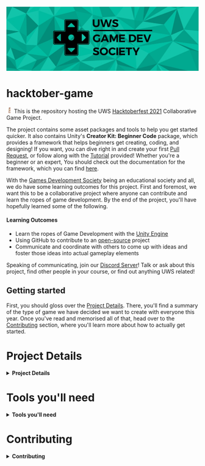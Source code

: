 [![The UWS Games Development Society Banner](./docs/images/gamedevsoc.jpg "The UWS Games Development Society Banner")](https://www.uwsunion.org.uk/society/uwsgamsedevsociety/)

# hacktober-game

<p float="left">
  <img src="./docs/images/hacktoberfest21-h.svg" width="16" height="16" />
  This is the repository hosting the UWS <a href="https://hacktoberfest.digitalocean.com/" target="_blank">Hacktoberfest 2021</a> Collaborative Game Project.
</p>

The project contains some asset packages and tools to help you get started quicker. It also contains Unity's **Creator Kit: Beginner Code** package, which provides a framework that helps beginners get creating, coding, and designing! If you want, you can dive right in and create your first [Pull Request](./compare), or follow along with the [Tutorial](https://learn.unity.com/tutorial/get-started-with-creator-kit-beginner-code) provided! Whether you're a beginner or an expert, You should check out the documentation for the framework, which you can find [here](https://uws-gamedev-society.github.io/hacktober-game/).

With the [Games Development Society](https://www.uwsunion.org.uk/society/uwsgamsedevsociety/) being an educational society and all, we do have some learning outcomes for this project. First and foremost, we want this to be a collaborative project where anyone can contribute and learn the ropes of game development. By the end of the project, you'll have hopefully learned some of the following.

#### Learning Outcomes

+ Learn the ropes of Game Development with the [Unity Engine](https://unity.com/)
+ Using GitHub to contribute to an [open-source](https://en.wikipedia.org/wiki/Open_source) project
+ Communicate and coordinate with others to come up with ideas and foster those ideas into actual gameplay elements

Speaking of communicating, join our [Discord Server](https://discord.gg/bHnteaj)! Talk or ask about this project, find other people in your course, or find out anything UWS related!

## Getting started

<span id="project-details"></span>First, you should gloss over the [Project Details](#project-details). There, you'll find a summary of the type of game we have decided we want to create with everyone this year. Once you've read and memorised all of that, head over to the [Contributing](#contributing) section, where you'll learn more about how to actually get started.

# Project Details

<details>
  <summary><b>Project Details</b></summary>

+ Genre: **Puzzle**
  + The genre defines the overarching "type" of game that we want to create.
+ Setting: **Utopia**
  + The setting tells the player the overall style of the game in terms of time period, architecture, and environment.
+ Theme: **Pursuit**
  + The theme is the main characteristic or definition of the game. Not everything in the game needs to be considered with the theme in mind. However, the more things are, the more consistent the game will be!
+ Creative Rule: **Don't Stop Moving**
  + This rule is a creative limitation to make the game a bit more interesting. Not everything in the game needs to be made to follow this rule, but the main gameplay elements should be considered with this rule in mind.
  
</details>

# Tools you'll need

<details>
  <summary><b>Tools you'll need</b></summary>

+ [Unity 2021.1.20f1](https://unity3d.com/get-unity/download?thank-you=update&download_nid=65137&os=Win)
  + You should be able to install the engine through [Unity Hub](https://unity3d.com/get-unity/download)
+ [Visual Studio Community](https://visualstudio.microsoft.com/vs/unity-tools/) (recommended) OR [Visual Studio Code](https://code.visualstudio.com/docs/other/unity) OR [Rider](https://www.jetbrains.com/lp/dotnet-unity/)
  + I guess this is optional if you don't plan to code at all.
+ [GitHub Desktop](https://desktop.github.com/)
  + This is optional if you're already an expert git user!

</details>

# Contributing

<details>
  <summary><b>Contributing</b></summary>
  
We'll be making heavy use of the open-source workflow, which should really help instill good practice when it comes to project management and contributing to projects. Some of the terminology may be unfamiliar to you, so following are some refreshers. You can also always just look up a term in the [GitHub Glossary](https://docs.github.com/en/get-started/quickstart/github-glossary) or [Google](https://google.com) 😋
  
<details>
  <summary><b>Quick Glossary Refresher</b></summary>

+ Git
  + Git is an open source program for tracking changes in text files. It was written by the author of the Linux operating system, and is the core technology that GitHub, the social and user interface, is built on top of.
+ Project
  + The **Unity** Project, which is generally accessed through the [Unity Hub](https://docs.unity3d.com/Manual/GettingStartedInstallingHub.html).
+ Repository
  + A repository is the most basic element of GitHub. They're easiest to imagine as a project's folder. A repository contains all of the project files (including documentation), and stores each file's revision history. Repositories can have multiple collaborators and can be either public or private.
+ Remote
  + This is the version of a repository or branch that is hosted on a server, most likely GitHub.com. Remote versions can be connected to local clones so that changes can be synced. If you're reading this in a browser, your remote is most likely the URL of this page!
+ Issue
  + Issues are suggested improvements, tasks or questions related to the repository. Issues can be created by anyone (for public repositories), and are moderated by repository collaborators. Each issue contains its own discussion thread. You can also categorize an issue with labels and assign it to someone.
+ Commit
  + A commit, or "revision", is an individual change to a file (or set of files). When you make a commit to save your work, Git creates a unique ID (a.k.a. the "SHA" or "hash") that allows you to keep record of the specific changes committed along with who made them and when. Commits usually contain a commit message which is a brief description of what changes were made.
+ Pushing/Pulling
  + To Push means to send your committed changes to a remote repository on GitHub.com. For instance, if you change something locally, you can push those changes so that others may access them.
  + A Pull refers to when you are fetching in changes and merging them. For instance, if someone has edited the remote file you're both working on, you'll want to pull in those changes to your local copy so that it's up to date. See also fetch.
+ Pull Request
  + Pull requests are proposed changes to a repository submitted by a user and accepted or rejected by a repository's collaborators. Like issues, pull requests each have their own discussion forum.
  + [Learn more about PRs](https://docs.github.com/en/github/collaborating-with-pull-requests/proposing-changes-to-your-work-with-pull-requests/about-pull-requests)

</details>

## How do I get started?

1. Fork & Clone this repository to your local machine. You only have to do this once. ([how?](https://docs.github.com/en/desktop/contributing-and-collaborating-using-github-desktop/adding-and-cloning-repositories/cloning-and-forking-repositories-from-github-desktop#forking-a-repository))
3. Create a new branch, loosely named after the feature you'd like to add ([how?](https://docs.github.com/en/desktop/contributing-and-collaborating-using-github-desktop/making-changes-in-a-branch/managing-branches#creating-a-branch))
4. Open the project in Unity ([how?](https://docs.unity3d.com/2019.1/Documentation/Manual/GettingStarted.html))

From here, you have 2 choices:

+ [Review](https://github.com/UWS-Gamedev-Society/hacktober-game/projects/1) any outstanding tasks, pick one, and let others know that you'd like to tackle it by commenting on the issue. If you're not sure how to go about tackling it, ask for help!
  + Alternatively, You can totally also [throw your own ideas into the mix](https://github.com/UWS-Gamedev-Society/hacktober-game/issues/new)!
+ Work away at anything you'd like to see in the game!

Once you're done creating and are satisfied with what you've worked on, make sure you:

1. Commit & Push your changes ([how?](https://docs.github.com/en/desktop/contributing-and-collaborating-using-github-desktop/making-changes-in-a-branch/committing-and-reviewing-changes-to-your-project#write-a-commit-message-and-push-your-changes))
2. Create a Pull Request ([how?](https://docs.github.com/en/desktop/contributing-and-collaborating-using-github-desktop/working-with-your-remote-repository-on-github-or-github-enterprise/creating-an-issue-or-pull-request#creating-a-pull-request))
3. Wait for a project maintainer to review your PR (how boring!)

You can delete your feature branch once your PR has been accepted!

#### Important things to remember

+ Make sure to create a new branch for every feature you intend to add. This makes it easier to merge your hard work into the main repository and allows you to submit multiple features simultaneously.
  
</details>
